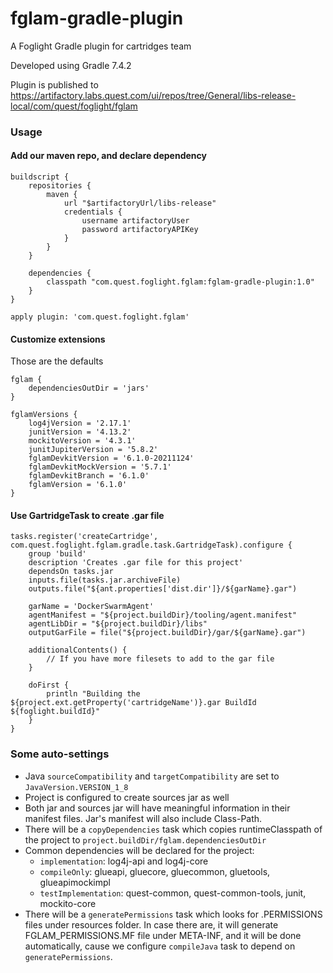 # fglam-gradle-plugin
A Foglight Gradle plugin for cartridges team

Developed using Gradle 7.4.2

Plugin is published to https://artifactory.labs.quest.com/ui/repos/tree/General/libs-release-local/com/quest/foglight/fglam

### Usage
#### Add our maven repo, and declare dependency
    buildscript {
        repositories {
            maven {
                url "$artifactoryUrl/libs-release"
                credentials { 
                    username artifactoryUser
                    password artifactoryAPIKey
                }
            }
        }

        dependencies {
            classpath "com.quest.foglight.fglam:fglam-gradle-plugin:1.0"
        }
    }

    apply plugin: 'com.quest.foglight.fglam'

#### Customize extensions
Those are the defaults

    fglam {
        dependenciesOutDir = 'jars'
    }

    fglamVersions {
        log4jVersion = '2.17.1'
        junitVersion = '4.13.2'
        mockitoVersion = '4.3.1'
        junitJupiterVersion = '5.8.2'
        fglamDevkitVersion = '6.1.0-20211124'
        fglamDevkitMockVersion = '5.7.1'
        fglamDevkitBranch = '6.1.0'
        fglamVersion = '6.1.0'
    }

#### Use GartridgeTask to create .gar file
    tasks.register('createCartridge', com.quest.foglight.fglam.gradle.task.GartridgeTask).configure {
        group 'build'
        description 'Creates .gar file for this project'
        dependsOn tasks.jar
        inputs.file(tasks.jar.archiveFile)
        outputs.file("${ant.properties['dist.dir']}/${garName}.gar")

        garName = 'DockerSwarmAgent'
        agentManifest = "${project.buildDir}/tooling/agent.manifest"
        agentLibDir = "${project.buildDir}/libs"
        outputGarFile = file("${project.buildDir}/gar/${garName}.gar")

        additionalContents() {
            // If you have more filesets to add to the gar file
        }

        doFirst {
            println "Building the ${project.ext.getProperty('cartridgeName')}.gar BuildId ${foglight.buildId}"
        }
    }

### Some auto-settings
* Java `sourceCompatibility` and `targetCompatibility` are set to `JavaVersion.VERSION_1_8`
* Project is configured to create sources jar as well
* Both jar and sources jar will have meaningful information in their manifest files. Jar's manifest will also include Class-Path.
* There will be a `copyDependencies` task which copies runtimeClasspath of the project to `project.buildDir/fglam.dependenciesOutDir`
* Common dependencies will be declared for the project:
  * `implementation`: log4j-api and log4j-core
  * `compileOnly`: glueapi, gluecore, gluecommon, gluetools, glueapimockimpl
  * `testImplementation`: quest-common, quest-common-tools, junit, mockito-core
* There will be a `generatePermissions` task which looks for .PERMISSIONS files under resources folder. In case there are, it will generate FGLAM_PERMISSIONS.MF file under META-INF, and it will be done automatically, cause we configure `compileJava` task to depend on `generatePermissions`.
